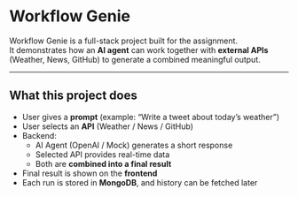 # Workflow Genie

Workflow Genie is a full-stack project built for the assignment.  
It demonstrates how an **AI agent** can work together with **external APIs** (Weather, News, GitHub) to generate a combined meaningful output.

---

## What this project does
- User gives a **prompt** (example: “Write a tweet about today’s weather”)  
- User selects an **API** (Weather / News / GitHub)  
- Backend:
  - AI Agent (OpenAI / Mock) generates a short response  
  - Selected API provides real-time data  
  - Both are **combined into a final result**  
- Final result is shown on the **frontend**  
- Each run is stored in **MongoDB**, and history can be fetched later  
